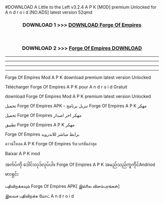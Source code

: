 #DOWNLOAD A Little to the Left v3.2.4 A P K [MOD] premium Unlocked for A n d r o i d [NO.ADS] latest version 52qmd 



<div align="center">

<h3>DOWNLOAD 1 >>> <a href="https://downloadmod1.web.app/?judul=Forge Of Empires ">DOWNLOAD Forge Of Empires </a></h3><br>

<h3>DOWNLOAD 2 >>> <a href="https://downloadmod1.web.app/?judul=Forge Of Empires ">Forge Of Empires  DOWNLOAD </a></h3>

</div>


----------------------------------------------------------

----------------------------------------------------------

----------------------------------------------------------

----------------------------------------------------------


Forge Of Empires  Mod A P K download premium latest version Unlocked

Télécharger Forge Of Empires  A P K pour A n d r o i d Gratuit

download Forge Of Empires  Mod A P K premium latest version Unlocked

تحميل Forge Of Empires  APK - تنزيل برنامج Forge Of Empires  A P K مهكر

تحميل Forge Of Empires  مهكر اخر اصدار

تطبيق Forge Of Empires  A P K مهكر

Forge Of Empires  برابط مباشر للاندرويد

ดาวน์โหลด A P K Forge Of Empires  รับเวอร์ชันล่าสุด

Baixar A P K mod

အက်ပ်ကို ဒေါင်းလုဒ်လုပ်ပါ။ Forge Of Empires  A P K အမည်သည်ကူကိုင်Andriod ဗားရှင်း

பதிவிறக்கவும் Forge Of Empires  APK[ இல்லை விளம்பரங்கள்] 
 
இலவச பதிவிறக்க மோட் A n d r o i d



